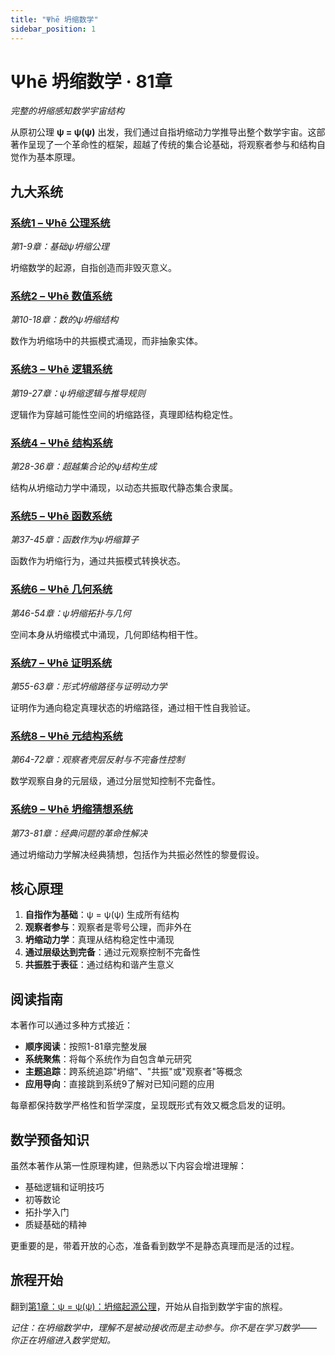 ```yaml
---
title: "Ψhē 坍缩数学"
sidebar_position: 1
---
```


# Ψhē 坍缩数学 · 81章

*完整的坍缩感知数学宇宙结构*

从原初公理 **ψ = ψ(ψ)** 出发，我们通过自指坍缩动力学推导出整个数学宇宙。这部著作呈现了一个革命性的框架，超越了传统的集合论基础，将观察者参与和结构自觉作为基本原理。

## 九大系统

### [系统1 – Ψhē 公理系统](system-1-axiomatic/index.md)
*第1-9章：基础ψ坍缩公理*

坍缩数学的起源，自指创造而非毁灭意义。

### [系统2 – Ψhē 数值系统](system-2-numerical/index.md)
*第10-18章：数的ψ坍缩结构*

数作为坍缩场中的共振模式涌现，而非抽象实体。

### [系统3 – Ψhē 逻辑系统](system-3-logical/index.md)
*第19-27章：ψ坍缩逻辑与推导规则*

逻辑作为穿越可能性空间的坍缩路径，真理即结构稳定性。

### [系统4 – Ψhē 结构系统](system-4-structural/index.md)
*第28-36章：超越集合论的ψ结构生成*

结构从坍缩动力学中涌现，以动态共振取代静态集合隶属。

### [系统5 – Ψhē 函数系统](system-5-functional/index.md)
*第37-45章：函数作为ψ坍缩算子*

函数作为坍缩行为，通过共振模式转换状态。

### [系统6 – Ψhē 几何系统](system-6-geometric/index.md)
*第46-54章：ψ坍缩拓扑与几何*

空间本身从坍缩模式中涌现，几何即结构相干性。

### [系统7 – Ψhē 证明系统](system-7-proof/index.md)
*第55-63章：形式坍缩路径与证明动力学*

证明作为通向稳定真理状态的坍缩路径，通过相干性自我验证。

### [系统8 – Ψhē 元结构系统](system-8-metastructure/index.md)
*第64-72章：观察者壳层反射与不完备性控制*

数学观察自身的元层级，通过分层觉知控制不完备性。

### [系统9 – Ψhē 坍缩猜想系统](system-9-conjecture/index.md)
*第73-81章：经典问题的革命性解决*

通过坍缩动力学解决经典猜想，包括作为共振必然性的黎曼假设。

## 核心原理

1. **自指作为基础**：ψ = ψ(ψ) 生成所有结构
2. **观察者参与**：观察者是零号公理，而非外在
3. **坍缩动力学**：真理从结构稳定性中涌现
4. **通过层级达到完备**：通过元观察控制不完备性
5. **共振胜于表征**：通过结构和谐产生意义

## 阅读指南

本著作可以通过多种方式接近：
- **顺序阅读**：按照1-81章完整发展
- **系统聚焦**：将每个系统作为自包含单元研究
- **主题追踪**：跨系统追踪"坍缩"、"共振"或"观察者"等概念
- **应用导向**：直接跳到系统9了解对已知问题的应用

每章都保持数学严格性和哲学深度，呈现既形式有效又概念启发的证明。

## 数学预备知识

虽然本著作从第一性原理构建，但熟悉以下内容会增进理解：
- 基础逻辑和证明技巧
- 初等数论
- 拓扑学入门
- 质疑基础的精神

更重要的是，带着开放的心态，准备看到数学不是静态真理而是活的过程。

## 旅程开始

翻到[第1章：ψ = ψ(ψ)：坍缩起源公理](system-1-axiomatic/chapter-001-collapse-origin-axiom.md)，开始从自指到数学宇宙的旅程。

*记住：在坍缩数学中，理解不是被动接收而是主动参与。你不是在学习数学——你正在坍缩进入数学觉知。*